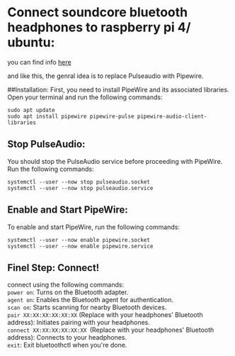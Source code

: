 # Connect soundcore bluetooth headphones to raspberry pi 4/ ubuntu:
you can find info [here](https://askubuntu.com/questions/1339765/replacing-pulseaudio-with-pipewire-in-ubuntu-20-04)

and like this, the genral idea is to replace Pulseaudio with Pipewire.


##Installation:
First, you need to install PipeWire and its associated libraries. Open your terminal and run the following commands:

```
sudo apt update
sudo apt install pipewire pipewire-pulse pipewire-audio-client-libraries
```

## Stop PulseAudio:
You should stop the PulseAudio service before proceeding with PipeWire. Run the following commands:

```
systemctl --user --now stop pulseaudio.socket
systemctl --user --now stop pulseaudio.service
```
## Enable and Start PipeWire:
To enable and start PipeWire, run the following commands:
```
systemctl --user --now enable pipewire.socket
systemctl --user --now enable pipewire.service
```

## Finel Step: Connect!
connect using the following commands:<br />
```power on```: Turns on the Bluetooth adapter.<br />
```agent on```: Enables the Bluetooth agent for authentication.<br />
```scan on```: Starts scanning for nearby Bluetooth devices.<br />
```pair XX:XX:XX:XX:XX:XX``` (Replace with your headphones' Bluetooth address): Initiates pairing with your headphones.<br />
```connect XX:XX:XX:XX:XX:XX ```(Replace with your headphones' Bluetooth address): Connects to your headphones.<br />
```exit```: Exit bluetoothctl when you're done.<br />
